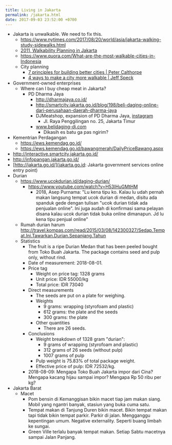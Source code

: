 ```yaml
---
title: Living in Jakarta
permalink: /jakarta.html
date: 2017-09-03 23:52:00 +0700
---
```


- Jakarta is unwalkable.
We need to fix this.
    - https://www.nytimes.com/2017/08/20/world/asia/jakarta-walking-study-sidewalks.html
    - [2011, Walkability Planning in Jakarta](https://escholarship.org/uc/item/05p5r596)
    - https://www.quora.com/What-are-the-most-walkable-cities-in-Indonesia
    - City planning
        - [7 principles for building better cities | Peter Calthorpe](https://www.youtube.com/watch?v=IFjD3NMv6Kw)
        - [4 ways to make a city more walkable | Jeff Speck](https://www.youtube.com/watch?v=6cL5Nud8d7w)
- Government-owned enterprises
    - Where can I buy cheap meat in Jakarta?
        - PD Dharma Jaya
            - http://dharmajaya.co.id/
            - http://smartcity.jakarta.go.id/blog/198/beli-daging-online-dari-perusahaan-daerah-dharma-jaya
            - DJMeatshop, expansion of PD Dharma Jaya, [instagram](https://www.instagram.com/djmeatshop/)
                - Jl. Raya Penggilingan no. 25, Jakarta Timur
            - www.belidaging-dj.com
                - Dikasih es batu ga pas ngirim?
- Kementrian Perdagangan
    - https://ews.kemendag.go.id/
    - https://ews.kemendag.go.id/bawangmerah/DailyPriceBawang.aspx
- http://interactive.smartcity.jakarta.go.id/
- http://infopangan.jakarta.go.id/
- [http://jakarta.go.id/](jakarta.go.id: Jakarta government services online entry point)
- Durian
    - https://www.ucokdurian.id/daging-durian/
        - https://www.youtube.com/watch?v=H53IHuGMtHM
            - 2018, Asep Purnama: "Lu kena tipu ko. Kalau lu udah pernah makan langsung tempat ucok durian di medan, disitu ada spanduk gede dengan tulisan "ucok durian tidak ada penjualan online". Ini juga audah di konfirmasi sama pelayan disana kalau ucok durian tidak buka online dimanapun. Jd lu kena tipu penjual online"
    - Rumah durian harum http://travel.kompas.com/read/2015/03/08/142300327/Sedap.Tempat.Ini.Tawarkan.Durian.Sepanjang.Tahun
    - Statistics
        - The fruit is a ripe Durian Medan that has been peeled bought from Toko Buah Jakarta.
        The package contains seed and pulp only, without rind.
        - Date of measurement: 2018-08-01.
        - Price tag
            - Weight on price tag: 1328 grams
            - Unit price: IDR 55000/kg
            - Total price: IDR 73040
        - Direct measurements
            - The seeds are put on a plate for weighing.
            - Weights
                - 9 grams: wrapping (styrofoam and plastic)
                - 612 grams: the plate and the seeds
                - 300 grams: the plate
            - Other quantities
                - There are 26 seeds.
        - Conclusions
            - Weight breakdown of 1328 gram "durian":
                - 9 grams of wrapping (styrofoam and plastic)
                - 312 grams of 26 seeds (without pulp)
                - 1007 grams of pulp
            - Pulp weight is 75.83% of total package weight.
            - Effective price of pulp: IDR 72532/kg.
        - 2018-08-09: Mengapa Toko Buah Jakarta impor dari Cina?
        Mengapa kacang hijau sampai impor?
        Mengapa Rp 50 ribu per kg?
- Jakarta Barat
    - Macet
        - Pom bensin di Kemanggisan bikin macet tiap jam makan siang.
        Mobil yang ngantri banyak, stasiun yang buka cuma satu.
        - Tempat makan di Tanjung Duren bikin macet.
        Bikin tempat makan tapi tidak bikin tempat parkir.
        Parkir di jalan.
        Mengganggu kepentingan umum.
        Negative externality.
        Seperti buang limbah ke sungai.
        - Green Ville terlalu banyak tempat makan.
        Setiap Sabtu macetnya sampai Jalan Panjang.
